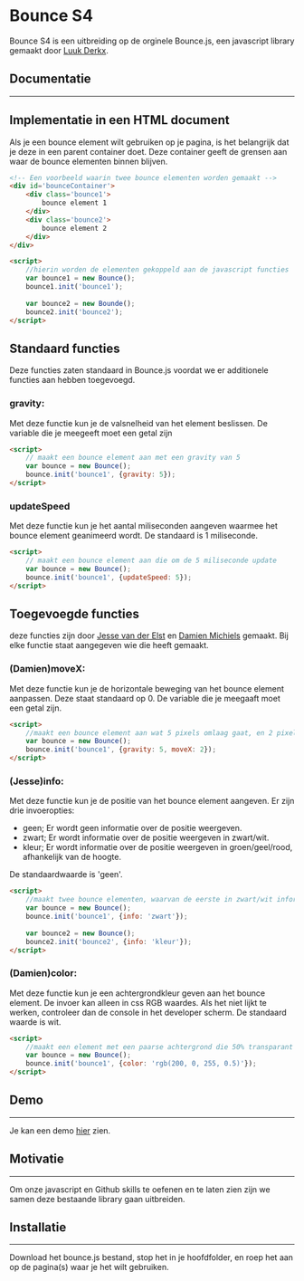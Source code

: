 # Bounce S4

Bounce S4 is een uitbreiding op de orginele Bounce.js, een javascript library gemaakt door [Luuk Derkx](https://github.com/drkx/bounce).


## Documentatie
---
## Implementatie in een HTML document
Als je een bounce element wilt gebruiken op je pagina, is het belangrijk dat je deze in een parent container doet. Deze container geeft de grensen aan waar de bounce elementen binnen blijven. 
```html
<!-- Een voorbeeld waarin twee bounce elementen worden gemaakt -->
<div id='bounceContainer'>
    <div class='bounce1'>
        bounce element 1
    </div>
    <div class='bounce2'>
        bounce element 2
    </div>
</div>

<script>
    //hierin worden de elementen gekoppeld aan de javascript functies
    var bounce1 = new Bounce();
    bounce1.init('bounce1');
    
    var bounce2 = new Bounde();
    bounce2.init('bounce2');
</script>
```

## Standaard functies
Deze functies zaten standaard in Bounce.js voordat we er additionele functies aan hebben toegevoegd.

### gravity:
Met deze functie kun je de valsnelheid van het element beslissen. De variable die je meegeeft moet een getal zijn
```html
<script>
    // maakt een bounce element aan met een gravity van 5
    var bounce = new Bounce();
    bounce.init('bounce1', {gravity: 5});
</script>
```

### updateSpeed
Met deze functie kun je het aantal miliseconden aangeven waarmee het bounce element geanimeerd wordt. De standaard is 1 miliseconde.
```html
<script>
    // maakt een bounce element aan die om de 5 miliseconde update
    var bounce = new Bounce();
    bounce.init('bounce1', {updateSpeed: 5});
</script>
```

## Toegevoegde functies
deze functies zijn door [Jesse van der Elst](https://github.com/TheUnderdoggie) en [Damien Michiels](https://github.com/damdam100) gemaakt. Bij elke functie staat aangegeven wie die heeft gemaakt.

### (Damien)moveX:
Met deze functie kun je de horizontale beweging van het bounce element aanpassen. Deze staat standaard op 0. De variable die je meegaaft moet een getal zijn.
```html
<script>
    //maakt een bounce element aan wat 5 pixels omlaag gaat, en 2 pixels opzei gaat per miliseconde.
    var bounce = new Bounce();
    bounce.init('bounce1', {gravity: 5, moveX: 2});
</script>
```

### (Jesse)info:
Met deze functie kun je de positie van het bounce element aangeven. Er zijn drie invoeropties:
 - geen; Er wordt geen informatie over de positie weergeven.
- zwart; Er wordt informatie over de positie weergeven in zwart/wit.
- kleur; Er wordt informatie over de positie weergeven in groen/geel/rood, afhankelijk van de hoogte.
    
De standaardwaarde is 'geen'.
```html
<script>
    //maakt twee bounce elementen, waarvan de eerste in zwart/wit informatie geeft, en de tweede in kleur
    var bounce = new Bounce();
    bounce.init('bounce1', {info: 'zwart'});
    
    var bounce2 = new Bounce();
    bounce2.init('bounce2', {info: 'kleur'});
</script>
```

### (Damien)color:
Met deze functie kun je een achtergrondkleur geven aan het bounce element. De invoer kan alleen in css RGB waardes. Als het niet lijkt te werken, controleer dan de console in het developer scherm. De standaard waarde is wit.
```html
<script>
    //maakt een element met een paarse achtergrond die 50% transparant is
    var bounce = new Bounce();
    bounce.init('bounce1', {color: 'rgb(200, 0, 255, 0.5)'});
</script>
```

## Demo 
---
Je kan een demo [hier](http://i363720.hera.fhict.nl/Bounce/) zien.

## Motivatie
---
Om onze javascript en Github skills te oefenen en te laten zien zijn we samen deze bestaande library gaan uitbreiden.


## Installatie
---
Download het bounce.js bestand, stop het in je hoofdfolder, en  roep het aan op de pagina(s) waar je het wilt gebruiken.
